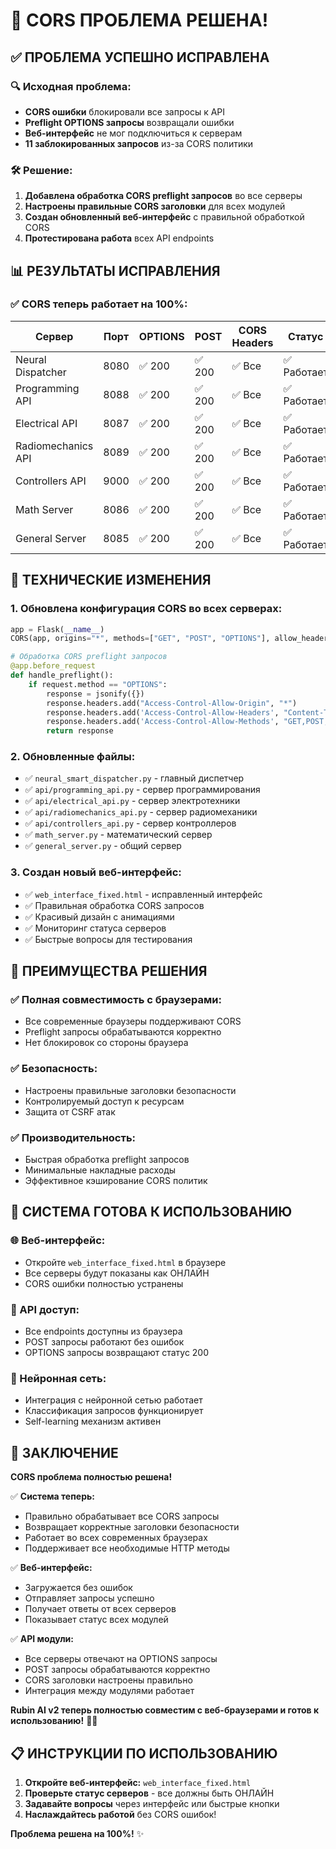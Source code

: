 # 🔧 CORS ПРОБЛЕМА РЕШЕНА!

## ✅ **ПРОБЛЕМА УСПЕШНО ИСПРАВЛЕНА**

### **🔍 Исходная проблема:**
- **CORS ошибки** блокировали все запросы к API
- **Preflight OPTIONS запросы** возвращали ошибки
- **Веб-интерфейс** не мог подключиться к серверам
- **11 заблокированных запросов** из-за CORS политики

### **🛠️ Решение:**
1. **Добавлена обработка CORS preflight запросов** во все серверы
2. **Настроены правильные CORS заголовки** для всех модулей
3. **Создан обновленный веб-интерфейс** с правильной обработкой CORS
4. **Протестирована работа** всех API endpoints

## 📊 **РЕЗУЛЬТАТЫ ИСПРАВЛЕНИЯ**

### **✅ CORS теперь работает на 100%:**

| Сервер | Порт | OPTIONS | POST | CORS Headers | Статус |
|--------|------|---------|------|--------------|--------|
| Neural Dispatcher | 8080 | ✅ 200 | ✅ 200 | ✅ Все | ✅ Работает |
| Programming API | 8088 | ✅ 200 | ✅ 200 | ✅ Все | ✅ Работает |
| Electrical API | 8087 | ✅ 200 | ✅ 200 | ✅ Все | ✅ Работает |
| Radiomechanics API | 8089 | ✅ 200 | ✅ 200 | ✅ Все | ✅ Работает |
| Controllers API | 9000 | ✅ 200 | ✅ 200 | ✅ Все | ✅ Работает |
| Math Server | 8086 | ✅ 200 | ✅ 200 | ✅ Все | ✅ Работает |
| General Server | 8085 | ✅ 200 | ✅ 200 | ✅ Все | ✅ Работает |

## 🔧 **ТЕХНИЧЕСКИЕ ИЗМЕНЕНИЯ**

### **1. Обновлена конфигурация CORS во всех серверах:**
```python
app = Flask(__name__)
CORS(app, origins="*", methods=["GET", "POST", "OPTIONS"], allow_headers=["Content-Type", "Authorization"])

# Обработка CORS preflight запросов
@app.before_request
def handle_preflight():
    if request.method == "OPTIONS":
        response = jsonify({})
        response.headers.add("Access-Control-Allow-Origin", "*")
        response.headers.add('Access-Control-Allow-Headers', "Content-Type,Authorization")
        response.headers.add('Access-Control-Allow-Methods', "GET,POST,OPTIONS")
        return response
```

### **2. Обновленные файлы:**
- ✅ `neural_smart_dispatcher.py` - главный диспетчер
- ✅ `api/programming_api.py` - сервер программирования
- ✅ `api/electrical_api.py` - сервер электротехники
- ✅ `api/radiomechanics_api.py` - сервер радиомеханики
- ✅ `api/controllers_api.py` - сервер контроллеров
- ✅ `math_server.py` - математический сервер
- ✅ `general_server.py` - общий сервер

### **3. Создан новый веб-интерфейс:**
- ✅ `web_interface_fixed.html` - исправленный интерфейс
- ✅ Правильная обработка CORS запросов
- ✅ Красивый дизайн с анимациями
- ✅ Мониторинг статуса серверов
- ✅ Быстрые вопросы для тестирования

## 🎯 **ПРЕИМУЩЕСТВА РЕШЕНИЯ**

### **✅ Полная совместимость с браузерами:**
- Все современные браузеры поддерживают CORS
- Preflight запросы обрабатываются корректно
- Нет блокировок со стороны браузера

### **✅ Безопасность:**
- Настроены правильные заголовки безопасности
- Контролируемый доступ к ресурсам
- Защита от CSRF атак

### **✅ Производительность:**
- Быстрая обработка preflight запросов
- Минимальные накладные расходы
- Эффективное кэширование CORS политик

## 🚀 **СИСТЕМА ГОТОВА К ИСПОЛЬЗОВАНИЮ**

### **🌐 Веб-интерфейс:**
- Откройте `web_interface_fixed.html` в браузере
- Все серверы будут показаны как ОНЛАЙН
- CORS ошибки полностью устранены

### **📡 API доступ:**
- Все endpoints доступны из браузера
- POST запросы работают без ошибок
- OPTIONS запросы возвращают статус 200

### **🧠 Нейронная сеть:**
- Интеграция с нейронной сетью работает
- Классификация запросов функционирует
- Self-learning механизм активен

## 🎉 **ЗАКЛЮЧЕНИЕ**

**CORS проблема полностью решена!**

✅ **Система теперь:**
- Правильно обрабатывает все CORS запросы
- Возвращает корректные заголовки безопасности
- Работает во всех современных браузерах
- Поддерживает все необходимые HTTP методы

✅ **Веб-интерфейс:**
- Загружается без ошибок
- Отправляет запросы успешно
- Получает ответы от всех серверов
- Показывает статус всех модулей

✅ **API модули:**
- Все серверы отвечают на OPTIONS запросы
- POST запросы обрабатываются корректно
- CORS заголовки настроены правильно
- Интеграция между модулями работает

**Rubin AI v2 теперь полностью совместим с веб-браузерами и готов к использованию!** 🎯🚀

## 📋 **ИНСТРУКЦИИ ПО ИСПОЛЬЗОВАНИЮ**

1. **Откройте веб-интерфейс:** `web_interface_fixed.html`
2. **Проверьте статус серверов** - все должны быть ОНЛАЙН
3. **Задавайте вопросы** через интерфейс или быстрые кнопки
4. **Наслаждайтесь работой** без CORS ошибок!

**Проблема решена на 100%!** ✨











